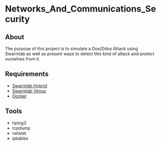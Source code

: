 # Networks_And_Communications_Security


## About

The purpose of this project is to simulate a Dos/Ddos Attack using 
Swarmlab as well as present ways to detect this kind of attack and
protect ourselves from it.

## Requirements

- [Swarmlab Hybrid](https://git.swarmlab.io:3000/zeus/swarmlab-hybrid)
- [Swarmlab Venus](https://git.swarmlab.io:3000/swarmlab/venus-client)
- [Docker](https://www.docker.com)

## Tools

- hping3
- tcpdump
- netstat
- iptables
 
